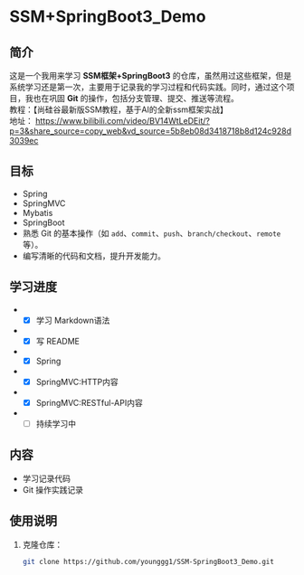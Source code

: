 # SSM+SpringBoot3_Demo

## 简介
这是一个我用来学习 **SSM框架+SpringBoot3** 的仓库，虽然用过这些框架，但是系统学习还是第一次，主要用于记录我的学习过程和代码实践。同时，通过这个项目，我也在巩固 **Git** 的操作，包括分支管理、提交、推送等流程。  
教程：【尚硅谷最新版SSM教程，基于AI的全新ssm框架实战】  
地址：  https://www.bilibili.com/video/BV14WtLeDEit/?p=3&share_source=copy_web&vd_source=5b8eb08d3418718b8d124c928d3039ec
## 目标
- Spring
- SpringMVC
- Mybatis
- SpringBoot
- 熟悉 Git 的基本操作（如 `add`、`commit`、`push`、`branch/checkout`、`remote`等）。
- 编写清晰的代码和文档，提升开发能力。
## 学习进度
- - [x] 学习 Markdown语法
- - [x] 写 README
- - [x] Spring
- - [x] SpringMVC:HTTP内容
- - [x] SpringMVC:RESTful-API内容
- - [ ] 持续学习中
## 内容
- 学习记录代码
- Git 操作实践记录

## 使用说明
1. 克隆仓库：
   ```bash
   git clone https://github.com/younggg1/SSM-SpringBoot3_Demo.git